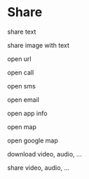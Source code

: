 # Share

share text

share image with text

open url

open call

open sms

open email

open app info

open map

open google map

download video, audio, ...

share video, audio, ...
